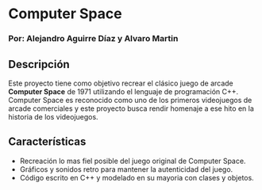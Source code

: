 # Computer Space

### Por: Alejandro Aguirre Díaz y Alvaro Martin

## Descripción

Este proyecto tiene como objetivo recrear el clásico juego de arcade **Computer Space** de 1971 utilizando el lenguaje de programación C++. Computer Space es reconocido como uno de los primeros videojuegos de arcade comerciales y este proyecto busca rendir homenaje a ese hito en la historia de los videojuegos.

## Características

- Recreación lo mas fiel posible del juego original de Computer Space.
- Gráficos y sonidos retro para mantener la autenticidad del juego.
- Código escrito en C++ y modelado en su mayoria con clases y objetos.